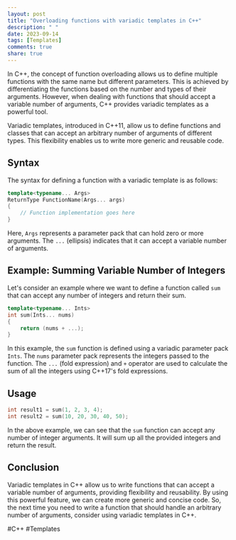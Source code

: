 ```yaml
---
layout: post
title: "Overloading functions with variadic templates in C++"
description: " "
date: 2023-09-14
tags: [Templates]
comments: true
share: true
---
```


In C++, the concept of function overloading allows us to define multiple functions with the same name but different parameters. This is achieved by differentiating the functions based on the number and types of their arguments. However, when dealing with functions that should accept a variable number of arguments, C++ provides variadic templates as a powerful tool.

Variadic templates, introduced in C++11, allow us to define functions and classes that can accept an arbitrary number of arguments of different types. This flexibility enables us to write more generic and reusable code.

## Syntax
The syntax for defining a function with a variadic template is as follows:

```cpp
template<typename... Args>
ReturnType FunctionName(Args... args)
{
    // Function implementation goes here
}
```

Here, `Args` represents a parameter pack that can hold zero or more arguments. The `...` (ellipsis) indicates that it can accept a variable number of arguments.

## Example: Summing Variable Number of Integers

Let's consider an example where we want to define a function called `sum` that can accept any number of integers and return their sum.

```cpp
template<typename... Ints>
int sum(Ints... nums)
{
    return (nums + ...);
}
```

In this example, the `sum` function is defined using a variadic parameter pack `Ints`. The `nums` parameter pack represents the integers passed to the function. The `...` (fold expression) and `+` operator are used to calculate the sum of all the integers using C++17's fold expressions.

## Usage

```cpp
int result1 = sum(1, 2, 3, 4);
int result2 = sum(10, 20, 30, 40, 50);
```

In the above example, we can see that the `sum` function can accept any number of integer arguments. It will sum up all the provided integers and return the result.

## Conclusion

Variadic templates in C++ allow us to write functions that can accept a variable number of arguments, providing flexibility and reusability. By using this powerful feature, we can create more generic and concise code. So, the next time you need to write a function that should handle an arbitrary number of arguments, consider using variadic templates in C++.

#C++ #Templates